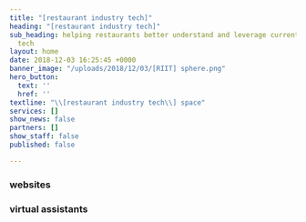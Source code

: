 ```yaml
---
title: "[restaurant industry tech]"
heading: "[restaurant industry tech]"
sub_heading: helping restaurants better understand and leverage current and emerging
  tech
layout: home
date: 2018-12-03 16:25:45 +0000
banner_image: "/uploads/2018/12/03/[RIIT] sphere.png"
hero_button:
  text: ''
  href: ''
textline: "\\[restaurant industry tech\\] space"
services: []
show_news: false
partners: []
show_staff: false
published: false

---
```

### websites

### virtual assistants